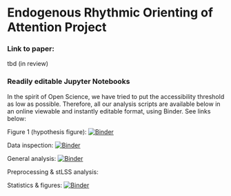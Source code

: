 # Endogenous Rhythmic Orienting of Attention Project

### Link to paper:

tbd (in review)

### Readily editable Jupyter Notebooks

In the spirit of Open Science, we have tried to put the accessibility threshold as low as possible. Therefore, all our analysis scripts are available below in an online viewable and instantly editable format, using Binder. See links below:

Figure 1 (hypothesis figure): [![Binder](https://mybinder.org/badge_logo.svg)](https://mybinder.org/v2/gh/olofvanderwerf/rhythmic-attention/HEAD?labpath=hypothesis%20figure.ipynb)

Data inspection: [![Binder](https://mybinder.org/badge_logo.svg)](https://mybinder.org/v2/gh/olofvanderwerf/rhythmic-attention/HEAD?labpath=inspection_and_cleaning.ipynb)

General analysis: [![Binder](https://mybinder.org/badge_logo.svg)](https://mybinder.org/v2/gh/olofvanderwerf/rhythmic-attention/HEAD?labpath=general_analysis.ipynb)

Preprocessing & stLSS analysis: 

Statistics & figures: [![Binder](https://mybinder.org/badge_logo.svg)](https://mybinder.org/v2/gh/olofvanderwerf/rhythmic-attention/HEAD?labpath=figures_and_statistics.ipynb)








